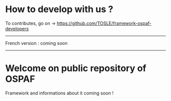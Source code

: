 # How to develop with us ?

To contributes, go on -> https://github.com/TOSLE/framework-ospaf-developers

______________________________________

French version : coming soon
______________________________________

# Welcome on public repository of OSPAF

Framework and informations about it coming soon !
